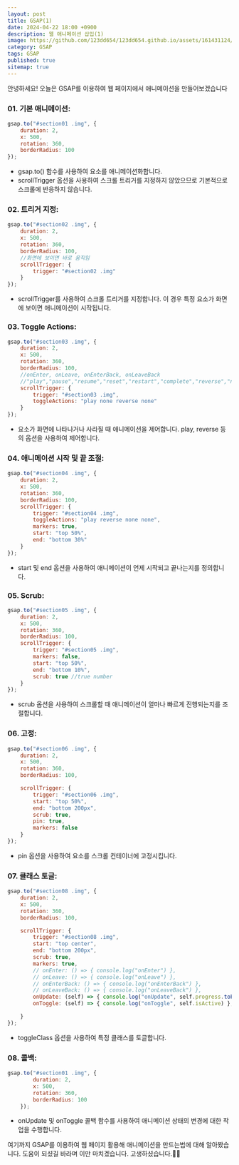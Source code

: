 ```yaml
---
layout: post
title: GSAP(1)
date: 2024-04-22 18:00 +0900
description: 웹 애니메이션 삽입(1)
image: https://github.com/123dd654/123dd654.github.io/assets/161431124/9ef0eb50-adf1-4790-91a9-9d51432bc8aa
category: GSAP
tags: GSAP
published: true
sitemap: true
---
```



안녕하세요!
오늘은 GSAP를 이용하여 웹 페이지에서 애니메이션을 만들어보겠습니다

### 01. 기본 애니메이션:

````javascript
gsap.to("#section01 .img", {
    duration: 2,
    x: 500,
    rotation: 360,
    borderRadius: 100
});
````
* gsap.to() 함수를 사용하여 요소를 애니메이션화합니다.
* scrollTrigger 옵션을 사용하여 스크롤 트리거를 지정하지 않았으므로 기본적으로 스크롤에 반응하지 않습니다.

### 02. 트리거 지정:

````javascript
gsap.to("#section02 .img", {
    duration: 2,
    x: 500,
    rotation: 360,
    borderRadius: 100,
    //화면에 보이면 바로 움직임
    scrollTrigger: {
        trigger: "#section02 .img"
    }
});
````
* scrollTrigger를 사용하여 스크롤 트리거를 지정합니다. 이 경우 특정 요소가 화면에 보이면 애니메이션이 시작됩니다.

### 03. Toggle Actions:

````javascript
gsap.to("#section03 .img", {
    duration: 2,
    x: 500,
    rotation: 360,
    borderRadius: 100,
    //onEnter, onLeave, onEnterBack, onLeaveBack
    //"play","pause","resume","reset","restart","complete","reverse","none"
    scrollTrigger: {
        trigger: "#section03 .img",
        toggleActions: "play none reverse none"
    }
});
````

* 요소가 화면에 나타나거나 사라질 때 애니메이션을 제어합니다. play, reverse 등의 옵션을 사용하여 제어합니다.


### 04. 애니메이션 시작 및 끝 조절:

````javascript
gsap.to("#section04 .img", {
    duration: 2,
    x: 500,
    rotation: 360,
    borderRadius: 100,
    scrollTrigger: {
        trigger: "#section04 .img",
        toggleActions: "play reverse none none",
        markers: true,
        start: "top 50%",
        end: "bottom 30%"
    }
});
````

* start 및 end 옵션을 사용하여 애니메이션이 언제 시작되고 끝나는지를 정의합니다.


### 05. Scrub:

````javascript
gsap.to("#section05 .img", {
    duration: 2,
    x: 500,
    rotation: 360,
    borderRadius: 100,
    scrollTrigger: {
        trigger: "#section05 .img",
        markers: false,
        start: "top 50%",
        end: "bottom 10%",
        scrub: true //true number
    }
});
````

* scrub 옵션을 사용하여 스크롤할 때 애니메이션이 얼마나 빠르게 진행되는지를 조절합니다.

### 06. 고정:

````javascript
gsap.to("#section06 .img", {
    duration: 2,
    x: 500,
    rotation: 360,
    borderRadius: 100,

    scrollTrigger: {
        trigger: "#section06 .img",
        start: "top 50%",
        end: "bottom 200px",
        scrub: true,
        pin: true,
        markers: false
    }
});
````

* pin 옵션을 사용하여 요소를 스크롤 컨테이너에 고정시킵니다.

### 07. 클래스 토글:

````javascript
gsap.to("#section08 .img", {
    duration: 2,
    x: 500,
    rotation: 360,
    borderRadius: 100,

    scrollTrigger: {
        trigger: "#section08 .img",
        start: "top center",
        end: "bottom 200px",
        scrub: true,
        markers: true,
        // onEnter: () => { console.log("onEnter") },
        // onLeave: () => { console.log("onLeave") },
        // onEnterBack: () => { console.log("onEnterBack") },
        // onLeaveBack: () => { console.log("onLeaveBack") },
        onUpdate: (self) => { console.log("onUpdate", self.progress.toFixed(3)) },
        onToggle: (self) => { console.log("onToggle", self.isActive) },

    }
});
````

* toggleClass 옵션을 사용하여 특정 클래스를 토글합니다.

### 08. 콜백:

````javascript
gsap.to("#section01 .img", {
        duration: 2,
        x: 500,
        rotation: 360,
        borderRadius: 100
    });
````

* onUpdate 및 onToggle 콜백 함수를 사용하여 애니메이션 상태의 변경에 대한 작업을 수행합니다.



여기까지 GSAP를 이용하여 웹 페이지 활용해 애니메이션을 만드는법에 대해 알아봤습니다.
도움이 되셨길 바라며 이만 마치겠습니다.
고생하셨습니다.🫶😊